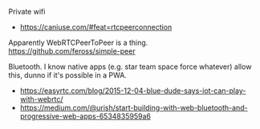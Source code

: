 Private wifi

* https://caniuse.com/#feat=rtcpeerconnection

Apparently WebRTCPeerToPeer is a thing.  https://github.com/feross/simple-peer

Bluetooth.  I know native apps (e.g. star team space force whatever) allow this, dunno if it's possible in a PWA.

* https://easyrtc.com/blog/2015-12-04-blue-dude-says-iot-can-play-with-webrtc/
* https://medium.com/@urish/start-building-with-web-bluetooth-and-progressive-web-apps-6534835959a6

